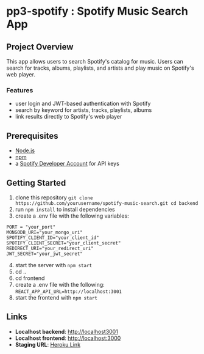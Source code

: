 # pp3-spotify : Spotify Music Search App

## Project Overview
This app allows users to search Spotify's catalog for music. Users can search for tracks, albums, playlists, and artists and play music on Spotify's web player.

### Features
- user login and JWT-based authentication with Spotify
- search by keyword for artists, tracks, playlists, albums
- link results directly to Spotify's web player

## Prerequisites
- [Node.js](https://nodejs.og)
- [npm](https://npmjs.com)
- a [Spotify Developer Account](https://wwww.developer.spotify.com) for API keys

## Getting Started
1. clone this repository ```git clone https://github.com/yourusername/spotify-music-search.git
cd backend```
2. run ```npm install``` to install dependencies
3. create a .env file with the following variables:
```
PORT = "your_port"
MONGODB_URI="your_mongo_uri"
SPOTIFY_CLIENT_ID="your_client_id"
SPOTIFY_CLIENT_SECRET="your_client_secret"
REDIRECT_URI="your_redirect_uri"
JWT_SECRET="your_jwt_secret"
```
4. start the server with ```npm start```
5. cd .. 
6. cd frontend
7. create a .env file with the following: 
```REACT_APP_API_URL=http://localhost:3001```
8. start the frontend with ```npm start```


## Links
- **Localhost backend**: [http://localhost3001](http://localhost:3001)
- **Localhost frontend**: [http://localhost:3000](http://localhost:3000)
- **Staging URL**: [Heroku Link](https://pp3-5c250b91333d.herokuapp.com/)
